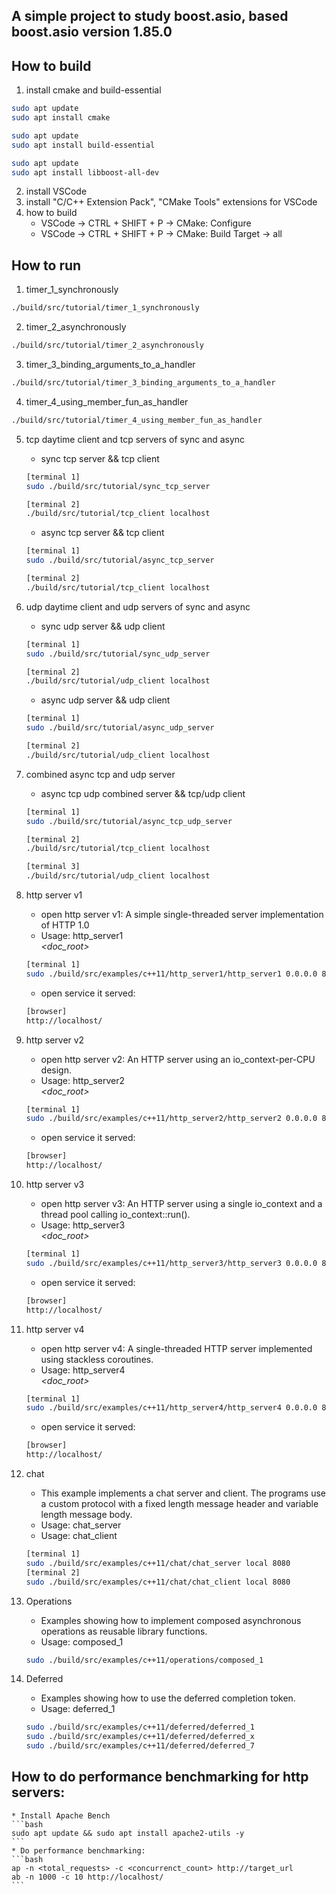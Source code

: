 ## A simple project to study boost.asio, based boost.asio version 1.85.0

## How to build
1. install cmake and build-essential
```bash
sudo apt update
sudo apt install cmake

sudo apt update
sudo apt install build-essential

sudo apt update
sudo apt install libboost-all-dev
```
2. install VSCode
3. install "C/C++ Extension Pack", "CMake Tools" extensions for VSCode
4. how to build
    * VSCode -> CTRL + SHIFT + P -> CMake: Configure
    * VSCode -> CTRL + SHIFT + P -> CMake: Build Target -> all

## How to run
1. timer_1_synchronously
```bash
./build/src/tutorial/timer_1_synchronously
```

2. timer_2_asynchronously
```bash
./build/src/tutorial/timer_2_asynchronously
```

3. timer_3_binding_arguments_to_a_handler
```bash
./build/src/tutorial/timer_3_binding_arguments_to_a_handler
```

4. timer_4_using_member_fun_as_handler
```bash
./build/src/tutorial/timer_4_using_member_fun_as_handler
```

5. tcp daytime client and tcp servers of sync and async
    * sync tcp server && tcp client
    ```bash
    [terminal 1]
    sudo ./build/src/tutorial/sync_tcp_server

    [terminal 2]
    ./build/src/tutorial/tcp_client localhost
    ```

    * async tcp server && tcp client
    ```bash
    [terminal 1]
    sudo ./build/src/tutorial/async_tcp_server

    [terminal 2]
    ./build/src/tutorial/tcp_client localhost
    ```
6. udp daytime client and udp servers of sync and async
    * sync udp server && udp client
    ```bash
    [terminal 1]
    sudo ./build/src/tutorial/sync_udp_server

    [terminal 2]
    ./build/src/tutorial/udp_client localhost
    ```

    * async udp server && udp client
    ```bash
    [terminal 1]
    sudo ./build/src/tutorial/async_udp_server

    [terminal 2]
    ./build/src/tutorial/udp_client localhost
    ```

7. combined async tcp and udp server
    * async tcp udp combined server && tcp/udp client
    ```bash
    [terminal 1]
    sudo ./build/src/tutorial/async_tcp_udp_server

    [terminal 2]
    ./build/src/tutorial/tcp_client localhost

    [terminal 3]
    ./build/src/tutorial/udp_client localhost
    ```

8. http server v1
    * open http server v1: A simple single-threaded server implementation of HTTP 1.0
    * Usage: http_server1 <address> <port> <doc_root>
    ```bash
    [terminal 1]
    sudo ./build/src/examples/c++11/http_server1/http_server1 0.0.0.0 80 ./static/
    ```
    * open service it served:
    ```bash
    [browser]
    http://localhost/
    ```

9. http server v2
    * open http server v2: An HTTP server using an io_context-per-CPU design.
    * Usage: http_server2 <address> <port> <threads> <doc_root>
    ```bash
    [terminal 1]
    sudo ./build/src/examples/c++11/http_server2/http_server2 0.0.0.0 80 3 ./static/
    ```
    * open service it served:
    ```bash
    [browser]
    http://localhost/
    ```

10. http server v3
    * open http server v3: An HTTP server using a single io_context and a thread pool calling io_context::run().
    * Usage: http_server3 <address> <port> <threads> <doc_root>
    ```bash
    [terminal 1]
    sudo ./build/src/examples/c++11/http_server3/http_server3 0.0.0.0 80 4 ./static/
    ```
    * open service it served:
    ```bash
    [browser]
    http://localhost/
    ```

11. http server v4
    * open http server v4: A single-threaded HTTP server implemented using stackless coroutines.
    * Usage: http_server4 <address> <port> <doc_root>
    ```bash
    [terminal 1]
    sudo ./build/src/examples/c++11/http_server4/http_server4 0.0.0.0 80 ./static/
    ```
    * open service it served:
    ```bash
    [browser]
    http://localhost/
    ```

12. chat
    * This example implements a chat server and client. The programs use a custom protocol with a fixed length message header and variable length message body.
    * Usage: chat_server <host> <port>
    * Usage: chat_client <host> <port>
    ```bash
    [terminal 1]
    sudo ./build/src/examples/c++11/chat/chat_server local 8080
    [terminal 2]
    sudo ./build/src/examples/c++11/chat/chat_client local 8080
    ```

13. Operations
    * Examples showing how to implement composed asynchronous operations as reusable library functions.
    * Usage: composed_1
    ```bash
    sudo ./build/src/examples/c++11/operations/composed_1
    ```

14. Deferred
    * Examples showing how to use the deferred completion token.
    * Usage: deferred_1
    ```bash
    sudo ./build/src/examples/c++11/deferred/deferred_1
    sudo ./build/src/examples/c++11/deferred/deferred_x
    sudo ./build/src/examples/c++11/deferred/deferred_7
    ```

## How to do performance benchmarking for http servers:
    * Install Apache Bench
    ```bash
    sudo apt update && sudo apt install apache2-utils -y
    ```
    * Do performance benchmarking:
    ```bash
    ap -n <total_requests> -c <concurrenct_count> http://target_url
    ab -n 1000 -c 10 http://localhost/
    ```